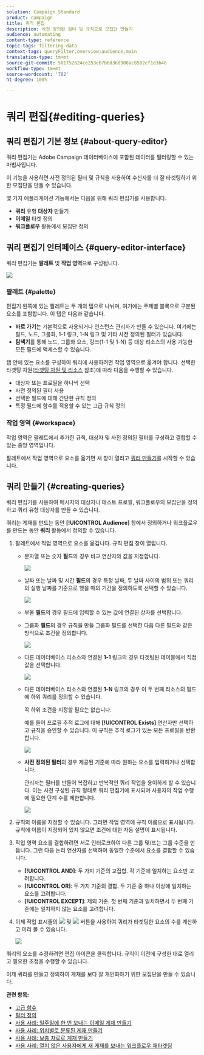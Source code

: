 ```yaml
---
solution: Campaign Standard
product: campaign
title: 쿼리 편집
description: 사전 정의된 필터 및 규칙으로 모집단 만들기
audience: automating
content-type: reference
topic-tags: filtering-data
context-tags: queryFilter,overview;audience,main
translation-type: tm+mt
source-git-commit: 501f52624ce253eb7b0d36d908ac8502cf1d3b48
workflow-type: tm+mt
source-wordcount: '782'
ht-degree: 100%

---
```



# 쿼리 편집{#editing-queries}

## 쿼리 편집기 기본 정보 {#about-query-editor}

쿼리 편집기는 Adobe Campaign 데이터베이스에 포함된 데이터를 필터링할 수 있는 마법사입니다.

이 기능을 사용하면 사전 정의된 필터 및 규칙을 사용하여 수신자를 더 잘 타겟팅하기 위한 모집단을 만들 수 있습니다.

몇 가지 애플리케이션 기능에서는 다음을 위해 쿼리 편집기를 사용합니다.

* **쿼리** 유형 **대상자** 만들기
* **이메일** 타겟 정의
* **워크플로우** 활동에서 모집단 정의

## 쿼리 편집기 인터페이스 {#query-editor-interface}

쿼리 편집기는 **팔레트** 및 **작업 영역**&#x200B;으로 구성됩니다.

![](assets/query_editor_overview.png)

### 팔레트 {#palette}

편집기 왼쪽에 있는 팔레트는 두 개의 탭으로 나뉘며, 여기에는 주제별 블록으로 구분된 요소를 포함합니다. 이 탭은 다음과 같습니다.

* **바로 가기**&#x200B;는 기본적으로 사용되거나 인스턴스 관리자가 만들 수 있습니다. 여기에는 필드, 노드, 그룹화, 1-1 링크, 1-N 링크 및 기타 사전 정의된 필터가 있습니다.
* **탐색기**&#x200B;를 통해 노드, 그룹화 요소, 링크(1-1 및 1-N) 등 대상 리소스의 사용 가능한 모든 필드에 액세스할 수 있습니다.

탭 안에 있는 요소를 구성하여 쿼리에 사용하려면 작업 영역으로 옮겨야 합니다. 선택한 타겟팅 차원([타겟팅 차원 및 리소스](../../automating/using/query.md#targeting-dimensions-and-resources) 참조)에 따라 다음을 수행할 수 있습니다.

* 대상자 또는 프로필을 하나씩 선택
* 사전 정의된 필터 사용
* 선택한 필드에 대해 간단한 규칙 정의
* 특정 필드에 함수를 적용할 수 있는 고급 규칙 정의

### 작업 영역 {#workspace}

작업 영역은 팔레트에서 추가한 규칙, 대상자 및 사전 정의된 필터를 구성하고 결합할 수 있는 중앙 영역입니다.

팔레트에서 작업 영역으로 요소를 옮기면 새 창이 열리고 [쿼리 만들기](#creating-queries)를 시작할 수 있습니다.

## 쿼리 만들기 {#creating-queries}

쿼리 편집기를 사용하여 메시지의 대상자나 테스트 프로필, 워크플로우의 모집단을 정의하고 쿼리 유형 대상자를 만들 수 있습니다.

쿼리는 게재를 만드는 동안 **[!UICONTROL Audience]** 창에서 정의하거나 워크플로우를 만드는 동안 **쿼리** 활동에서 정의할 수 있습니다.

1. 팔레트에서 작업 영역으로 요소를 옮깁니다. 규칙 편집 창이 열립니다.

   * 문자열 또는 숫자 **필드**&#x200B;의 경우 비교 연산자와 값을 지정합니다.

      ![](assets/query_editor_audience_definition2.png)

   * 날짜 또는 날짜 및 시간 **필드**&#x200B;의 경우 특정 날짜, 두 날짜 사이의 범위 또는 쿼리의 실행 날짜를 기준으로 했을 때의 기간을 정의하도록 선택할 수 있습니다.

      ![](assets/query_editor_date_field.png)

   * 부울 **필드**&#x200B;의 경우 필드에 입력할 수 있는 값에 연결된 상자를 선택합니다.
   * 그룹화 **필드**&#x200B;의 경우 규칙을 만들 그룹화 필드를 선택한 다음 다른 필드와 같은 방식으로 조건을 정의합니다.

      ![](assets/query_editor_audience_definition4.png)

   * 다른 데이터베이스 리소스와 연결된 **1-1** 링크의 경우 타겟팅된 테이블에서 직접 값을 선택합니다.

      ![](assets/query_editor_audience_definition5.png)

   * 다른 데이터베이스 리소스와 연결된 **1-N** 링크의 경우 이 두 번째 리소스의 필드에 하위 쿼리를 정의할 수 있습니다.

      꼭 하위 조건을 지정할 필요는 없습니다.

      예를 들어 프로필 추적 로그에 대해 **[!UICONTROL Exists]** 연산자만 선택하고 규칙을 승인할 수 있습니다. 이 규칙은 추적 로그가 있는 모든 프로필을 반환합니다.

      ![](assets/query_editor_audience_definition6.png)

   * **사전 정의된 필터**&#x200B;의 경우 제공된 기준에 따라 원하는 요소를 입력하거나 선택합니다.

      관리자는 필터를 만들어 복잡하고 반복적인 쿼리 작업을 용이하게 할 수 있습니다. 이는 사전 구성된 규칙 형태로 쿼리 편집기에 표시되며 사용자의 작업 수행에 필요한 단계 수를 제한합니다.

      ![](assets/query-editor_filter_email-audience_filter.png)

1. 규칙의 이름을 지정할 수 있습니다. 그러면 작업 영역에 규칙 이름으로 표시됩니다. 규칙에 이름이 지정되어 있지 않으면 조건에 대한 자동 설명이 표시됩니다.
1. 작업 영역 요소를 결합하려면 서로 인터로크하여 다른 그룹 및/또는 그룹 수준을 만듭니다. 그런 다음 논리 연산자를 선택하여 동일한 수준에서 요소를 결합할 수 있습니다.

   * **[!UICONTROL AND]**: 두 가지 기준의 교집합. 각 기준에 일치하는 요소만 고려합니다.
   * **[!UICONTROL OR]**: 두 가지 기준의 결합. 두 기준 중 하나 이상에 일치하는 요소를 고려합니다.
   * **[!UICONTROL EXCEPT]**: 제외 기준. 첫 번째 기준과 일치하면서 두 번째 기준에는 일치하지 않는 요소를 고려합니다.

1. 이제 작업 표시줄의 ![](assets/count.png) 및 ![](assets/preview.png) 버튼을 사용하여 쿼리가 타겟팅한 요소의 수를 계산하고 미리 볼 수 있습니다.

   ![](assets/query_editor_combining_rules.png)

쿼리의 요소를 수정하려면 편집 아이콘을 클릭합니다. 규칙이 이전에 구성한 대로 열리고 필요한 조정을 수행할 수 있습니다.

이제 쿼리를 만들고 정의하여 게재를 보다 잘 개인화하기 위한 모집단을 만들 수 있습니다.

**관련 항목:**

* [고급 함수](../../automating/using/advanced-expression-editing.md)
* [필터 정의](../../developing/using/configuring-filter-definition.md)
* [사용 사례: 일주일에 한 번 보내는 이메일 게재 만들기](../../automating/using/workflow-weekly-offer.md)
* [사용 사례: 위치별로 분류된 게재 만들기](../../automating/using/workflow-segmentation-location.md)
* [사용 사례: 보충 자료로 게재 만들기](../../automating/using/workflow-created-query-with-complement.md)
* [사용 사례: 열지 않은 사용자에게 새 게재를 보내는 워크플로우 재타겟팅](../../automating/using/workflow-cross-channel-retargeting.md)
